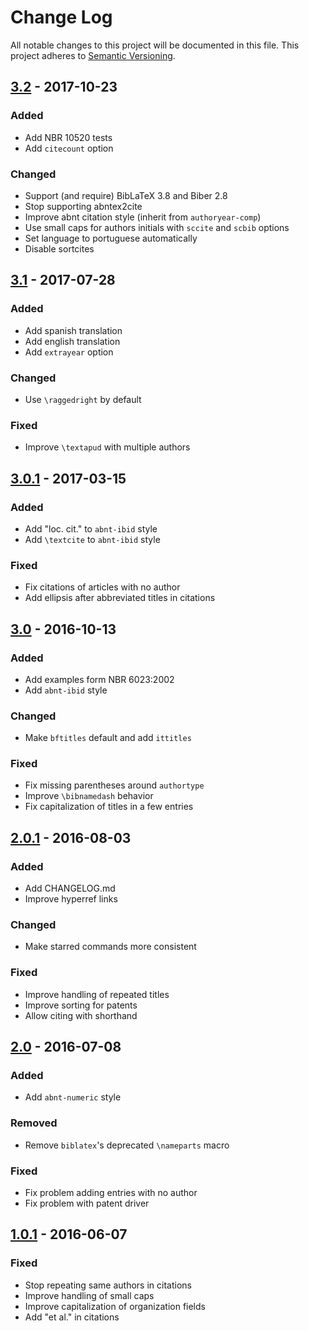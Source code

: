 # Change Log
All notable changes to this project will be documented in this file.
This project adheres to [Semantic Versioning](http://semver.org/).


## [3.2] - 2017-10-23

### Added
- Add NBR 10520 tests
- Add `citecount` option

### Changed
- Support (and require) BibLaTeX 3.8 and Biber 2.8
- Stop supporting abntex2cite
- Improve abnt citation style (inherit from `authoryear-comp`)
- Use small caps for authors initials with `sccite` and `scbib` options
- Set language to portuguese automatically
- Disable sortcites


## [3.1] - 2017-07-28

### Added
- Add spanish translation
- Add english translation
- Add `extrayear` option

### Changed
- Use `\raggedright` by default

### Fixed
- Improve `\textapud` with multiple authors


## [3.0.1] - 2017-03-15

### Added
- Add "loc. cit." to `abnt-ibid` style
- Add `\textcite` to `abnt-ibid` style

### Fixed
- Fix citations of articles with no author
- Add ellipsis after abbreviated titles in citations


## [3.0] - 2016-10-13

### Added
- Add examples form NBR 6023:2002
- Add `abnt-ibid` style

### Changed
- Make `bftitles` default and add `ittitles`

### Fixed
- Fix missing parentheses around `authortype`
- Improve `\bibnamedash` behavior
- Fix capitalization of titles in a few entries


## [2.0.1] - 2016-08-03

### Added
- Add CHANGELOG.md
- Improve hyperref links

### Changed
- Make starred commands more consistent

### Fixed
- Improve handling of repeated titles
- Improve sorting for patents
- Allow citing with shorthand


## [2.0] - 2016-07-08

### Added
- Add `abnt-numeric` style

### Removed
- Remove `biblatex`'s deprecated `\nameparts` macro

### Fixed
- Fix problem adding entries with no author
- Fix problem with patent driver


## [1.0.1] - 2016-06-07

### Fixed
- Stop repeating same authors in citations
- Improve handling of small caps
- Improve capitalization of organization fields
- Add "et al." in citations


[3.2]: https://github.com/abntex/biblatex-abnt/compare/v3.1...v3.2
[3.1]: https://github.com/abntex/biblatex-abnt/compare/v3.0...v3.1
[3.0.1]: https://github.com/abntex/biblatex-abnt/compare/v3.0...v3.0.1
[3.0]: https://github.com/abntex/biblatex-abnt/compare/v2.0.1...v3.0
[2.0.1]: https://github.com/abntex/biblatex-abnt/compare/v2.0...v2.0.1
[2.0]: https://github.com/abntex/biblatex-abnt/compare/v1.0.1...v2.0
[1.0.1]: https://github.com/abntex/biblatex-abnt/compare/v1.0...v1.0.1

